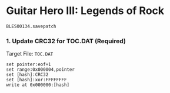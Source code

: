 # Guitar Hero III: Legends of Rock 

`BLES00134.savepatch`

### 1. Update CRC32 for TOC.DAT (Required)

Target File: `TOC.DAT`

```
set pointer:eof+1
set range:0x000004,pointer
set [hash]:CRC32
set [hash]:xor:FFFFFFFF
write at 0x000000:[hash]
```

